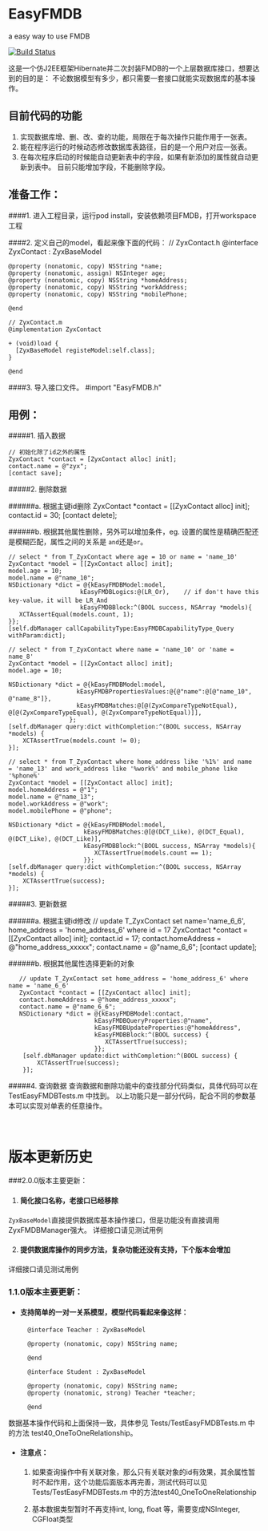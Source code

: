 EasyFMDB
========
a easy way to use FMDB

[![Build Status](https://travis-ci.org/sytuzhouyong/EasyFMDB.svg?branch=master)](https://travis-ci.org/sytuzhouyong/EasyFMDB)

这是一个仿J2EE框架Hibernate并二次封装FMDB的一个上层数据库接口，想要达到的目的是：
不论数据模型有多少，都只需要一套接口就能实现数据库的基本操作。

目前代码的功能
--------------
   1. 实现数据库增、删、改、查的功能，局限在于每次操作只能作用于一张表。
   2. 能在程序运行的时候动态修改数据库表路径，目的是一个用户对应一张表。
   3. 在每次程序启动的时候能自动更新表中的字段，如果有新添加的属性就自动更新到表中。
      目前只能增加字段，不能删除字段。


准备工作：
---------
####1. 进入工程目录，运行pod install，安装依赖项目FMDB，打开workspace工程

####2. 定义自己的model，看起来像下面的代码：
	// ZyxContact.h
	@interface ZyxContact : ZyxBaseModel
	
	@property (nonatomic, copy) NSString *name;
	@property (nonatomic, assign) NSInteger age;
	@property (nonatomic, copy) NSString *homeAddress;
	@property (nonatomic, copy) NSString *workAddress;
	@property (nonatomic, copy) NSString *mobilePhone;
	
	@end
	
	// ZyxContact.m
	@implementation ZyxContact
	
	+ (void)load {
	  [ZyxBaseModel registeModel:self.class];
	}
	
	@end

####3. 导入接口文件。
    #import "EasyFMDB.h"

用例：
--------

#####1. 插入数据
      
    // 初始化除了id之外的属性
    ZyxContact *contact = [ZyxContact alloc] init];
    contact.name = @"zyx";
    [contact save];
    
#####2. 删除数据

######a. 根据主键id删除
       ZyxContact *contact = [[ZyxContact alloc] init];
       contact.id = 30;
       [contact delete];

######b. 根据其他属性删除，另外可以增加条件，eg. 设置的属性是精确匹配还是模糊匹配，属性之间的关系是 `and`还是`or`。

	// select * from T_ZyxContact where age = 10 or name = 'name_10'
	ZyxContact *model = [[ZyxContact alloc] init];
	model.age = 10;
	model.name = @"name_10";
    NSDictionary *dict = @{kEasyFMDBModel:model,
                        kEasyFMDBLogics:@(LR_Or),    // if don't have this key-value，it will be LR_And
                        kEasyFMDBBlock:^(BOOL success, NSArray *models){
       XCTAssertEqual(models.count, 1);
    }};
    [self.dbManager callCapabilityType:EasyFMDBCapabilityType_Query withParam:dict];

    // select * from T_ZyxContact where name = 'name_10' or 'name = name_8'
   	ZyxContact *model = [[ZyxContact alloc] init];
	model.age = 10;

	NSDictionary *dict = @{kEasyFMDBModel:model,
                       kEasyFMDBPropertiesValues:@{@"name":@[@"name_10", @"name_8"]},
                       kEasyFMDBMatches:@[@(ZyxCompareTypeNotEqual), @[@(ZyxCompareTypeEqual), @(ZyxCompareTypeNotEqual)]],
                     };
	[self.dbManager query:dict withCompletion:^(BOOL success, NSArray *models) {
    	XCTAssertTrue(models.count != 0);
	}];

    // select * from T_ZyxContact where home_address like '%1%' and name  = 'name_13' and work_address like '%work%' and mobile_phone like '%phone%'
    ZyxContact *model = [[ZyxContact alloc] init];
    model.homeAddress = @"1";
    model.name = @"name_13";
    model.workAddress = @"work";
    model.mobilePhone = @"phone";
 
    NSDictionary *dict = @{kEasyFMDBModel:model,
                         kEasyFMDBMatches:@[@(DCT_Like), @(DCT_Equal), @(DCT_Like), @(DCT_Like)],
                         kEasyFMDBBlock:^(BOOL success, NSArray *models){
                            XCTAssertTrue(models.count == 1);
                         }};
    [self.dbManager query:dict withCompletion:^(BOOL success, NSArray *models) {
   		XCTAssertTrue(success);
   	}];
      
#####3. 更新数据

######a. 根据主键id修改
       // update T_ZyxContact set name='name_6_6', home_address = 'home_address_6' where id = 17
       ZyxContact *contact = [[ZyxContact alloc] init];
       contact.id = 17;
       contact.homeAddress = @"home_address_xxxxx";
       contact.name = @"name_6_6";
       [contact update];
    
######b. 根据其他属性选择更新的对象

       // update T_ZyxContact set home_address = 'home_address_6' where name = 'name_6_6'
       ZyxContact *contact = [[ZyxContact alloc] init];
       contact.homeAddress = @"home_address_xxxxx";
       contact.name = @"name_6_6";
       NSDictionary *dict = @{kEasyFMDBModel:contact,
                            kEasyFMDBQueryProperties:@"name",
                            kEasyFMDBUpdateProperties:@"homeAddress",
                            kEasyFMDBBlock:^(BOOL success) {
                               XCTAssertTrue(success);
                            }};
        [self.dbManager update:dict withCompletion:^(BOOL success) {
        	XCTAssertTrue(success);
        }];

#####4. 查询数据
   查询数据和删除功能中的查找部分代码类似，具体代码可以在 TestEasyFMDBTests.m 中找到。
以上功能只是一部分代码，配合不同的参数基本可以实现对单表的任意操作。   

<br />

# 版本更新历史
###2.0.0版本主要更新：
1. #### 简化接口名称，老接口已经移除
`ZyxBaseModel`直接提供数据库基本操作接口，但是功能没有直接调用ZyxFMDBManager强大。
详细接口请见测试用例

2. #### 提供数据库操作的同步方法，复杂功能还没有支持，下个版本会增加
详细接口请见测试用例
<br />

### 1.1.0版本主要更新：
* #### 支持简单的一对一关系模型，模型代码看起来像这样：
	
		@interface Teacher : ZyxBaseModel
		
		@property (nonatomic, copy) NSString name;
		
		@end
		
		@interface Student : ZyxBaseModel
		
		@property (nonatomic, copy) NSString name;
		@property (nonatomic, strong) Teacher *teacher;
		
		@end	

数据基本操作代码和上面保持一致，具体参见 Tests/TestEasyFMDBTests.m 中的方法 test40_OneToOneRelationship。

* #### 注意点：
	1. 如果查询操作中有关联对象，那么只有关联对象的id有效果，其余属性暂时不起作用，这个功能后面版本再完善，测试代码可以见 Tests/TestEasyFMDBTests.m 中的方法test40_OneToOneRelationship
	
	2. 基本数据类型暂时不再支持int, long, float 等，需要变成NSInteger, CGFloat类型






